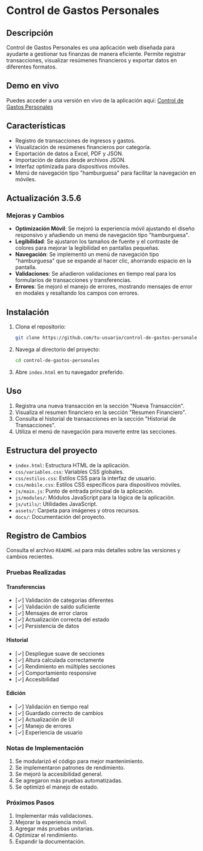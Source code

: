 # Control de Gastos Personales

## Descripción
Control de Gastos Personales es una aplicación web diseñada para ayudarte a gestionar tus finanzas de manera eficiente. Permite registrar transacciones, visualizar resúmenes financieros y exportar datos en diferentes formatos.

## Demo en vivo

Puedes acceder a una versión en vivo de la aplicación aquí: [Control de Gastos Personales](https://control-de-gastos-personales.vercel.app/)

## Características

- Registro de transacciones de ingresos y gastos.
- Visualización de resúmenes financieros por categoría.
- Exportación de datos a Excel, PDF y JSON.
- Importación de datos desde archivos JSON.
- Interfaz optimizada para dispositivos móviles.
- Menú de navegación tipo "hamburguesa" para facilitar la navegación en móviles.

## Actualización 3.5.6
### Mejoras y Cambios
- **Optimización Móvil**: Se mejoró la experiencia móvil ajustando el diseño responsivo y añadiendo un menú de navegación tipo "hamburguesa".
- **Legibilidad**: Se ajustaron los tamaños de fuente y el contraste de colores para mejorar la legibilidad en pantallas pequeñas.
- **Navegación**: Se implementó un menú de navegación tipo "hamburguesa" que se expande al hacer clic, ahorrando espacio en la pantalla.
- **Validaciones**: Se añadieron validaciones en tiempo real para los formularios de transacciones y transferencias.
- **Errores**: Se mejoró el manejo de errores, mostrando mensajes de error en modales y resaltando los campos con errores.

## Instalación
1. Clona el repositorio:
   ```bash
   git clone https://github.com/tu-usuario/control-de-gastos-personales.git
   ```
2. Navega al directorio del proyecto:
   ```bash
   cd control-de-gastos-personales
   ```
3. Abre `index.html` en tu navegador preferido.

## Uso
1. Registra una nueva transacción en la sección "Nueva Transacción".
2. Visualiza el resumen financiero en la sección "Resumen Financiero".
3. Consulta el historial de transacciones en la sección "Historial de Transacciones".
4. Utiliza el menú de navegación para moverte entre las secciones.

## Estructura del proyecto

- `index.html`: Estructura HTML de la aplicación.
- `css/variables.css`: Variables CSS globales.
- `css/estilos.css`: Estilos CSS para la interfaz de usuario.
- `css/mobile.css`: Estilos CSS específicos para dispositivos móviles.
- `js/main.js`: Punto de entrada principal de la aplicación.
- `js/modules/`: Módulos JavaScript para la lógica de la aplicación.
- `js/utils/`: Utilidades JavaScript.
- `assets/`: Carpeta para imágenes y otros recursos.
- `docs/`: Documentación del proyecto.

## Registro de Cambios

Consulta el archivo `README.md` para más detalles sobre las versiones y cambios recientes.

### Pruebas Realizadas

#### Transferencias
- [✓] Validación de categorías diferentes
- [✓] Validación de saldo suficiente
- [✓] Mensajes de error claros
- [✓] Actualización correcta del estado
- [✓] Persistencia de datos

#### Historial
- [✓] Despliegue suave de secciones
- [✓] Altura calculada correctamente
- [✓] Rendimiento en múltiples secciones
- [✓] Comportamiento responsive
- [✓] Accesibilidad

#### Edición
- [✓] Validación en tiempo real
- [✓] Guardado correcto de cambios
- [✓] Actualización de UI
- [✓] Manejo de errores
- [✓] Experiencia de usuario

### Notas de Implementación
1. Se modularizó el código para mejor mantenimiento.
2. Se implementaron patrones de rendimiento.
3. Se mejoró la accesibilidad general.
4. Se agregaron más pruebas automatizadas.
5. Se optimizó el manejo de estado.

### Próximos Pasos
1. Implementar más validaciones.
2. Mejorar la experiencia móvil.
3. Agregar más pruebas unitarias.
4. Optimizar el rendimiento.
5. Expandir la documentación.

